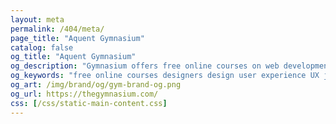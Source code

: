```yaml
---
layout: meta
permalink: /404/meta/
page_title: "Aquent Gymnasium"
catalog: false
og_title: "Aquent Gymnasium"
og_description: "Gymnasium offers free online courses on web development, design, user experience, and content creation."
og_keywords: "free online courses designers design user experience UX javascript node nodejs sketch wordpress drupal UI"
og_art: /img/brand/og/gym-brand-og.png
og_url: https://thegymnasium.com/
css: [/css/static-main-content.css]
---
```

